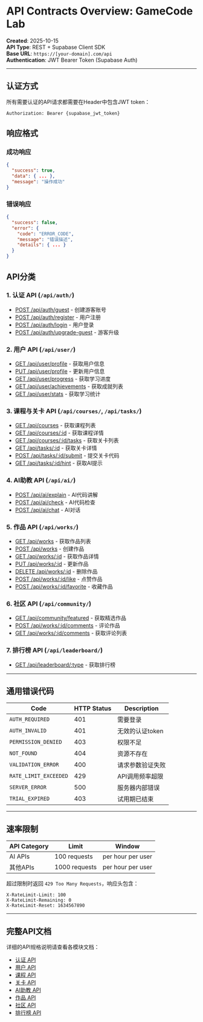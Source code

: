 # API Contracts Overview: GameCode Lab

**Created**: 2025-10-15  
**API Type**: REST + Supabase Client SDK  
**Base URL**: `https://[your-domain].com/api`  
**Authentication**: JWT Bearer Token (Supabase Auth)

---

## 认证方式

所有需要认证的API请求都需要在Header中包含JWT token：

```http
Authorization: Bearer {supabase_jwt_token}
```

## 响应格式

### 成功响应
```json
{
  "success": true,
  "data": { ... },
  "message": "操作成功"
}
```

### 错误响应
```json
{
  "success": false,
  "error": {
    "code": "ERROR_CODE",
    "message": "错误描述",
    "details": { ... }
  }
}
```

## API分类

### 1. 认证 API (`/api/auth/`)
- [POST /api/auth/guest](./auth-api.md#create-guest) - 创建游客账号
- [POST /api/auth/register](./auth-api.md#register) - 用户注册
- [POST /api/auth/login](./auth-api.md#login) - 用户登录
- [POST /api/auth/upgrade-guest](./auth-api.md#upgrade-guest) - 游客升级

### 2. 用户 API (`/api/user/`)
- [GET /api/user/profile](./user-api.md#get-profile) - 获取用户信息
- [PUT /api/user/profile](./user-api.md#update-profile) - 更新用户信息
- [GET /api/user/progress](./user-api.md#get-progress) - 获取学习进度
- [GET /api/user/achievements](./user-api.md#get-achievements) - 获取成就列表
- [GET /api/user/stats](./user-api.md#get-stats) - 获取学习统计

### 3. 课程与关卡 API (`/api/courses/`, `/api/tasks/`)
- [GET /api/courses](./course-api.md#list-courses) - 获取课程列表
- [GET /api/courses/:id](./course-api.md#get-course) - 获取课程详情
- [GET /api/courses/:id/tasks](./course-api.md#list-tasks) - 获取关卡列表
- [GET /api/tasks/:id](./task-api.md#get-task) - 获取关卡详情
- [POST /api/tasks/:id/submit](./task-api.md#submit-task) - 提交关卡代码
- [GET /api/tasks/:id/hint](./task-api.md#get-hint) - 获取AI提示

### 4. AI助教 API (`/api/ai/`)
- [POST /api/ai/explain](./ai-api.md#explain-code) - AI代码讲解
- [POST /api/ai/check](./ai-api.md#check-code) - AI代码检查
- [POST /api/ai/chat](./ai-api.md#chat) - AI对话

### 5. 作品 API (`/api/works/`)
- [GET /api/works](./work-api.md#list-works) - 获取作品列表
- [POST /api/works](./work-api.md#create-work) - 创建作品
- [GET /api/works/:id](./work-api.md#get-work) - 获取作品详情
- [PUT /api/works/:id](./work-api.md#update-work) - 更新作品
- [DELETE /api/works/:id](./work-api.md#delete-work) - 删除作品
- [POST /api/works/:id/like](./work-api.md#like-work) - 点赞作品
- [POST /api/works/:id/favorite](./work-api.md#favorite-work) - 收藏作品

### 6. 社区 API (`/api/community/`)
- [GET /api/community/featured](./community-api.md#get-featured) - 获取精选作品
- [POST /api/works/:id/comments](./community-api.md#create-comment) - 评论作品
- [GET /api/works/:id/comments](./community-api.md#list-comments) - 获取评论列表

### 7. 排行榜 API (`/api/leaderboard/`)
- [GET /api/leaderboard/:type](./leaderboard-api.md#get-leaderboard) - 获取排行榜

---

## 通用错误代码

| Code | HTTP Status | Description |
|------|-------------|-------------|
| `AUTH_REQUIRED` | 401 | 需要登录 |
| `AUTH_INVALID` | 401 | 无效的认证token |
| `PERMISSION_DENIED` | 403 | 权限不足 |
| `NOT_FOUND` | 404 | 资源不存在 |
| `VALIDATION_ERROR` | 400 | 请求参数验证失败 |
| `RATE_LIMIT_EXCEEDED` | 429 | API调用频率超限 |
| `SERVER_ERROR` | 500 | 服务器内部错误 |
| `TRIAL_EXPIRED` | 403 | 试用期已结束 |

---

## 速率限制

| API Category | Limit | Window |
|--------------|-------|--------|
| AI APIs | 100 requests | per hour per user |
| 其他APIs | 1000 requests | per hour per user |

超过限制时返回 `429 Too Many Requests`，响应头包含：
```
X-RateLimit-Limit: 100
X-RateLimit-Remaining: 0
X-RateLimit-Reset: 1634567890
```

---

## 完整API文档

详细的API规格说明请查看各模块文档：

- [认证 API](./auth-api.md)
- [用户 API](./user-api.md)
- [课程 API](./course-api.md)
- [关卡 API](./task-api.md)
- [AI助教 API](./ai-api.md)
- [作品 API](./work-api.md)
- [社区 API](./community-api.md)
- [排行榜 API](./leaderboard-api.md)

